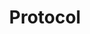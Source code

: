 ---
guid: 2012
title: "Protocol"
category: Protocol
description: "What would the connected home be without home automation protocols? Not much to tell the truth, since they are the ones that allow the interaction between each connected module. So if you are interested in the connected home, it is worth taking a few minutes to fully understand the role, operation and multiple facets of these modes of communication. Are you starting from scratch? Bingo, this article is for you! Come, we will explain everything to you."
url: ""
locale: en_GB
sitemap:
  changefreq: 'monthly'
  exclude: 'no'
  priority: 0.5
  lastmod:  # date to end modification
redirect_from: 
  - /en/categorie-produit/protocol/
  - /en/category/protocol
---